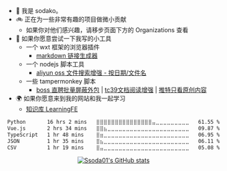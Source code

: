 - 🔔 我是 sodako。
- 🚲 正在为一些非常有趣的项目做微小贡献
  - 如果你对他们感兴趣，请移步页面下方的 Organizations 查看
- 🔧 如果你愿意尝试一下我写的小工具
  - 一个 wxt 框架的浏览器插件
    - [markdown 链接生成器](https://github.com/ssoda01/hello-wxt)
  - 一个 nodejs 脚本工具
    - [aliyun oss 文件搜索增强 - 按日期/文件名](https://github.com/ssoda01/aliyun-oss-file-selector)
  - 一些 tampermonkey 脚本
    - [boss 直聘批量屏蔽外包](https://greasyfork.org/zh-CN/scripts/485051-boss%E7%9B%B4%E8%81%98%E6%89%B9%E9%87%8F%E5%B1%8F%E8%94%BD%E5%A4%96%E5%8C%85) | [tc39文档阅读增强](https://github.com/ssoda01/scripts-of-tampermonkey/blob/main/%E6%8A%A4%E7%9C%BC%E7%BB%BF%E8%89%B2%E8%83%8C%E6%99%AF%E6%A0%B7%E5%BC%8F%40tc39.user.js) | [推特只看原创内容](https://greasyfork.org/zh-CN/scripts/479243-%E6%8E%A8%E7%89%B9%E5%8F%AA%E7%9C%8B%E5%8E%9F%E5%88%9B%E5%86%85%E5%AE%B9)
- 🌍 如果你愿意来到我的网站和我一起学习
  - [知识库 LearningFE](https://learning-frontend-without-soda.vercel.app/docs/Intro)

<div align="center">
   <p>
   <p>
</div>
<div align="center">

<!--START_SECTION:waka-->

```txt
Python       16 hrs 2 mins   ⣿⣿⣿⣿⣿⣿⣿⣿⣿⣿⣿⣿⣿⣿⣿⣤⣀⣀⣀⣀⣀⣀⣀⣀⣀   61.55 %
Vue.js       2 hrs 34 mins   ⣿⣿⣦⣀⣀⣀⣀⣀⣀⣀⣀⣀⣀⣀⣀⣀⣀⣀⣀⣀⣀⣀⣀⣀⣀   09.87 %
TypeScript   1 hr 48 mins    ⣿⣶⣀⣀⣀⣀⣀⣀⣀⣀⣀⣀⣀⣀⣀⣀⣀⣀⣀⣀⣀⣀⣀⣀⣀   06.95 %
JSON         1 hr 35 mins    ⣿⣦⣀⣀⣀⣀⣀⣀⣀⣀⣀⣀⣀⣀⣀⣀⣀⣀⣀⣀⣀⣀⣀⣀⣀   06.11 %
CSV          1 hr 19 mins    ⣿⣤⣀⣀⣀⣀⣀⣀⣀⣀⣀⣀⣀⣀⣀⣀⣀⣀⣀⣀⣀⣀⣀⣀⣀   05.08 %
```

<!--END_SECTION:waka-->

[![Ssoda01's GitHub stats](https://github-readme-stats.vercel.app/api?username=ssoda01)](https://github.com/ssoda01)

</div>
